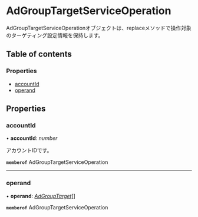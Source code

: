 # AdGroupTargetServiceOperation


<div lang=\"ja\">AdGroupTargetServiceOperationオブジェクトは、replaceメソッドで操作対象のターゲティング設定情報を保持します。</div> 

## Table of contents

### Properties

- [accountId](adgrouptargetserviceoperation.md#accountid)
- [operand](adgrouptargetserviceoperation.md#operand)

## Properties

### accountId

• **accountId**: *number*

<div lang=\"ja\">アカウントIDです。</div> 

**`memberof`** AdGroupTargetServiceOperation

___

### operand

• **operand**: [*AdGroupTarget*](adgrouptarget.md)[]

**`memberof`** AdGroupTargetServiceOperation
